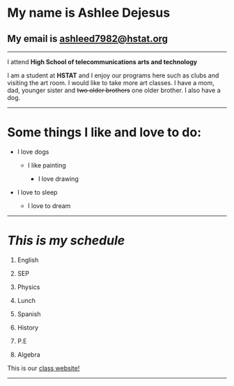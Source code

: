 # My name is Ashlee Dejesus

## My email is ashleed7982@hstat.org
---------------------------------------------------------

I attend **High School of telecommunications arts and technology**

I am a student at **HSTAT** and I enjoy our programs here
such as clubs and visiting the art room. I would like
to take more art classes. I have a mom, dad, younger
sister and ~~two older brothers~~ one older brother.
I also have a dog.

---------------------------------------------------------
# __Some things I like and love to do:__

* I love dogs

    * I like painting

        * I love drawing

* I love to sleep

    * I love to dream

--------------------------------------------------------

# **_This is my schedule_**

1. English

1. SEP

1. Physics

1. Lunch

1. Spanish

1. History

1. P.E

1. Algebra

This is our [class website!](https://sites.google.com/hstat.org/y1920sep11)

--------------------------------------------------------


